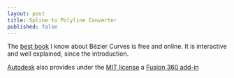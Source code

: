 ```yaml
---
layout: post
title: Spline to Polyline Converter
published: false
---
```


The [best book](https://pomax.github.io/bezierinfo/) I know about Bézier Curves is free and online. It is interactive and well explained, since the introduction.

[Autodesk](http://www.autodesk.com/) also provides under the [MIT license](https://opensource.org/licenses/MIT) a [Fusion 360 add-in](https://github.com/AutodeskFusion360/DXFSplineToPolyline_Python)

